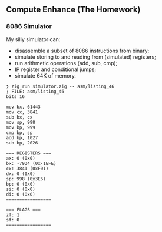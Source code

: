 ## Compute Enhance (The Homework)

### 8086 Simulator

My silly simulator can:
- disassemble a subset of 8086 instructions from binary;
- simulate storing to and reading from (simulated) registers;
- run arithmetic operations (add, sub, cmp);
- IP register and conditional jumps;
- simulate 64K of memory.

```
❯ zig run simulator.zig -- asm/listing_46
; FILE: asm/listing_46
bits 16

mov bx, 61443
mov cx, 3841
sub bx, cx
mov sp, 998
mov bp, 999
cmp bp, sp
add bp, 1027
sub bp, 2026

=== REGISTERS ===
ax: 0 (0x0)
bx: -7934 (0x-1EFE)
cx: 3841 (0xF01)
dx: 0 (0x0)
sp: 998 (0x3E6)
bp: 0 (0x0)
si: 0 (0x0)
di: 0 (0x0)
=================

=== FLAGS ===
zf: 1
sf: 0
=================

```
